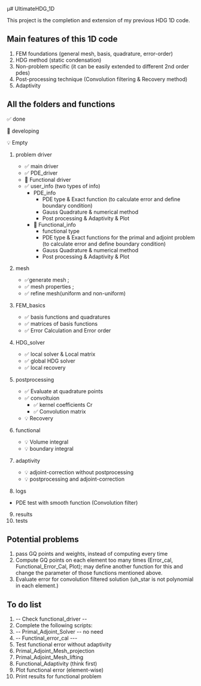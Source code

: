 µ# UltimateHDG_1D

This project is the completion and extension of my previous HDG 1D code.

## Main features of this 1D code

1. FEM foundations (general mesh, basis, quadrature, error-order)
2. HDG method (static condensation)
2. Non-problem specific (it can be easily extended to different 2nd order pdes)
3. Post-processing technique (Convolution filtering & Recovery method)
4. Adaptivity



## All the folders and functions
:white_check_mark: done

:wrench: developing

:bulb: Empty
1. problem driver
    * :white_check_mark: main driver
    * :white_check_mark: PDE_driver
    * :wrench: Functional driver
    * :white_check_mark: user_info (two types of info)  
      * PDE_info
        * PDE type & Exact function (to calculate error and define boundary condition)
        * Gauss Quadrature & numerical method
        * Post processing & Adaptivity & Plot
      * :wrench: Functional_info
        * functional type
        * PDE type & Exact functions for the primal and adjoint problem (to calculate error and define boundary condition)
        * Gauss Quadrature & numerical method
        * Post processing & Adaptivity & Plot

2. mesh
    * :white_check_mark:generate mesh  ;
    * :white_check_mark: mesh properties ;
    * :white_check_mark: refine mesh(uniform and non-uniform)
3. FEM_basics
    * :white_check_mark: basis functions and quadratures
    * :white_check_mark: matrices of basis functions
    * :white_check_mark: Error Calculation and Error order
4. HDG_solver
    * :white_check_mark: local solver & Local matrix
    * :white_check_mark: global HDG solver
    * :white_check_mark: local recovery
5. postprocessing
    * :white_check_mark: Evaluate at quadrature points
    * :white_check_mark: convoltuion
      * :white_check_mark: kernel coefficients Cr
      * :white_check_mark: Convolution matrix
    * :bulb: Recovery
6. functional
    * :bulb: Volume integral
    * :bulb: boundary integral
7. adaptivity
    * :bulb: adjoint-correction without postprocessing
    * :bulb: postprocessing and adjoint-correction
8. logs
  * PDE test with smooth function (Convolution filter)
9. results
10. tests


## Potential problems


1. pass GQ points and weights, instead of computing every time
2. Compute GQ points on each element too many times (Error_cal, Functional_Error_Cal, Plot); may define another function for this and change the parameter of those functions mentioned above.
2. Evaluate error for convolution filtered solution (uh_star is not polynomial in each element.)



## To do list
1. -- Check functional_driver --
2. Complete the following scripts:
  1. -- Primal_Adjoint_Solver -- no need
  2. -- Functinal_error_cal ---
  3. Test functional error without adaptivity
  3. Primal_Adjoint_Mesh_projection
  4. Primal_Adjoint_Mesh_lifting
  5. Functional_Adaptivity (think first)
  5. Plot functional error (element-wise)
  5. Print results for functional problem
